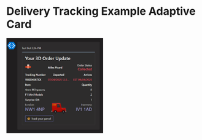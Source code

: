 # Delivery Tracking Example Adaptive Card

 <img src="DeliveryTrackingExample-image.png" align="left" width="50%"/>
 

